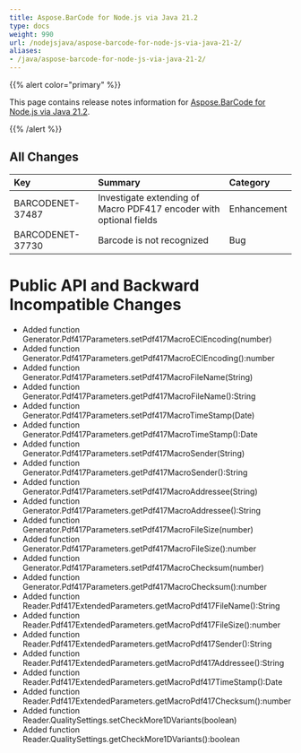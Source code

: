 ```yaml
---
title: Aspose.BarCode for Node.js via Java 21.2
type: docs
weight: 990
url: /nodejsjava/aspose-barcode-for-node-js-via-java-21-2/
aliases:
- /java/aspose-barcode-for-node-js-via-java-21-2/
---
```


{{% alert color="primary" %}} 

This page contains release notes information for [Aspose.BarCode for Node.js via Java 21.2](https://downloads.aspose.com/barcode/nodejs/new-releases/aspose.barcode-for-node.js-via-java-21.2/).

{{% /alert %}} 
## **All Changes**

|**Key**|**Summary**|**Category**|
| :- | :- | :- |
|BARCODENET-37487|Investigate extending of Macro PDF417 encoder with optional fields|Enhancement|
|BARCODENET-37730|Barcode is not recognized|Bug|

# **Public API and Backward Incompatible Changes**
- Added function Generator.Pdf417Parameters.setPdf417MacroECIEncoding(number)
- Added function Generator.Pdf417Parameters.getPdf417MacroECIEncoding():number
- Added function Generator.Pdf417Parameters.setPdf417MacroFileName(String)
- Added function Generator.Pdf417Parameters.getPdf417MacroFileName():String
- Added function Generator.Pdf417Parameters.setPdf417MacroTimeStamp(Date)
- Added function Generator.Pdf417Parameters.getPdf417MacroTimeStamp():Date
- Added function Generator.Pdf417Parameters.setPdf417MacroSender(String)
- Added function Generator.Pdf417Parameters.getPdf417MacroSender():String
- Added function Generator.Pdf417Parameters.setPdf417MacroAddressee(String)
- Added function Generator.Pdf417Parameters.getPdf417MacroAddressee():String
- Added function Generator.Pdf417Parameters.setPdf417MacroFileSize(number)
- Added function Generator.Pdf417Parameters.getPdf417MacroFileSize():number
- Added function Generator.Pdf417Parameters.setPdf417MacroChecksum(number)
- Added function Generator.Pdf417Parameters.getPdf417MacroChecksum():number
- Added function Reader.Pdf417ExtendedParameters.getMacroPdf417FileName():String
- Added function Reader.Pdf417ExtendedParameters.getMacroPdf417FileSize():number
- Added function Reader.Pdf417ExtendedParameters.getMacroPdf417Sender():String
- Added function Reader.Pdf417ExtendedParameters.getMacroPdf417Addressee():String
- Added function Reader.Pdf417ExtendedParameters.getMacroPdf417TimeStamp():Date
- Added function Reader.Pdf417ExtendedParameters.getMacroPdf417Checksum():number
- Added function Reader.QualitySettings.setCheckMore1DVariants(boolean)
- Added function Reader.QualitySettings.getCheckMore1DVariants():boolean